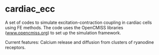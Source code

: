 cardiac_ecc
===========

A set of codes to simulate excitation-contraction coupling in cardiac cells using FE methods. 
The code uses the OpenCMISS libraries (www.opencmiss.org) to set up the simulation framework. 

Current features:
Calcium release and diffusion from clusters of ryanodine receptors.

